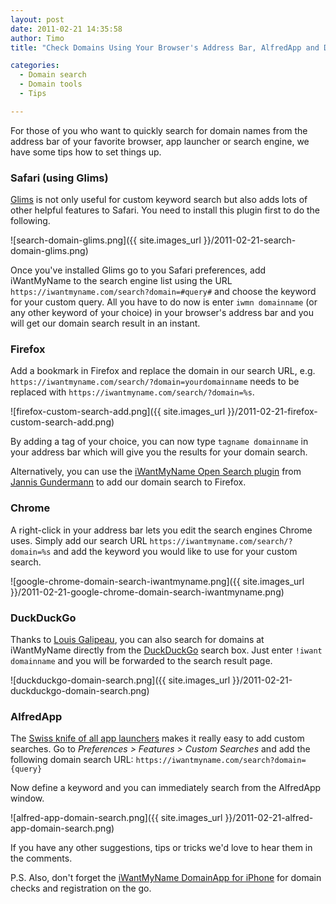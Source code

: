 ```yaml
---
layout: post
date: 2011-02-21 14:35:58
author: Timo
title: "Check Domains Using Your Browser's Address Bar, AlfredApp and DuckDuckGo"

categories:
  - Domain search
  - Domain tools
  - Tips

---
```


For those of you who want to quickly search for domain names from the address bar of your favorite browser, app launcher or search engine, we have some tips how to set things up.

### Safari (using Glims)

[Glims](http://www.machangout.com/) is not only useful for custom keyword search but also adds lots of other helpful features to Safari. You need to install this plugin first to do the following.

![search-domain-glims.png]({{ site.images_url }}/2011-02-21-search-domain-glims.png)

Once you've installed Glims go to you Safari preferences, add iWantMyName to the search engine list using the URL `https://iwantmyname.com/search?domain=#query#` and choose the keyword for your custom query. All you have to do now is enter `iwmn domainname` (or any other keyword of your choice) in your browser's address bar and you will get our domain search result in an instant.

### Firefox

Add a bookmark in Firefox and replace the domain in our search URL, e.g. `https://iwantmyname.com/search/?domain=yourdomainname` needs to be replaced with `https://iwantmyname.com/search/?domain=%s`.

![firefox-custom-search-add.png]({{ site.images_url }}/2011-02-21-firefox-custom-search-add.png)

By adding a tag of your choice, you can now type `tagname domainname` in your address bar which will give you the results for your domain search.

Alternatively, you can use the [iWantMyName Open Search plugin](http://mycroft.mozdev.org/search-engines.html?category=29) from [Jannis Gundermann](http://www.jannisgundermann.com) to add our domain search to Firefox.

### Chrome

A right-click in your address bar lets you edit the search engines Chrome uses. Simply add our search URL `https://iwantmyname.com/search/?domain=%s` and add the keyword you would like to use for your custom search.

![google-chrome-domain-search-iwantmyname.png]({{ site.images_url }}/2011-02-21-google-chrome-domain-search-iwantmyname.png)

### DuckDuckGo

Thanks to [Louis Galipeau](https://twitter.com/muloka), you can also search for domains at iWantMyName directly from the [DuckDuckGo](http://duckduckgo.com) search box. Just enter `!iwant domainname` and you will be forwarded to the search result page.

![duckduckgo-domain-search.png]({{ site.images_url }}/2011-02-21-duckduckgo-domain-search.png)

### AlfredApp

The [Swiss knife of all app launchers](http://alfredapp.com) makes it really easy to add custom searches. Go to *Preferences &gt; Features &gt; Custom Searches* and add the following domain search URL: `https://iwantmyname.com/search?domain={query}`

Now define a keyword and you can immediately search from the AlfredApp window.

![alfred-app-domain-search.png]({{ site.images_url }}/2011-02-21-alfred-app-domain-search.png)


If you have any other suggestions, tips or tricks we'd love to hear them in the comments.

P.S. Also, don't forget the [iWantMyName DomainApp for iPhone](https://iwantmyname.com/iphone) for domain checks and registration on the go.
